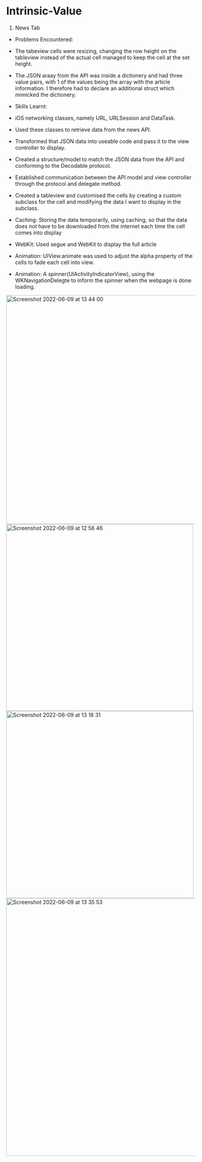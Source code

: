 # Intrinsic-Value
1. News Tab
 - Problems Encountered:
  - The tabeview cells were resizing, changing the row height on the tableview instead of the actual cell managed to keep the cell at the set height.
  - The JSON araay from the API was inside a dictionery and had three value pairs, with 1 of the values being the array with the article information. I         therefore had to declare an additional struct which mimicked the dictionery.

 - Skills Learnt:
  - iOS networking classes, namely URL, URLSession and DataTask.
  - Used these classes to retrieve data from the news API.
  - Transformed that JSON data into useable code and pass it to the view controller to display.
  - Created a structure/model to match the JSON data from the API and conforming to the Decodable protocol.
  - Established communication between the API model and view controller through the protocol and delegate method.
  - Created a tableview and customised the cells by creating a custom subclass for the cell and modifying the data I want to display in the subclass.
  - Caching: Storing the data temporarily, using caching, so that the data does not have to be downloaded from the internet each time the cell comes into       display
  - WebKit: Used segue and WebKit to display the full article
  - Animation: UIView.animate was used to adjust the alpha property of the cells to fade each cell into view.
  - Animation: A spinner(UIActivityIndicatorView), using the WKNavigationDelegte to inform the spinner when the webpage is done loading.
<img width="609" alt="Screenshot 2022-06-09 at 13 44 00" src="https://user-images.githubusercontent.com/91250039/172839014-8381bb6c-d4ef-479b-a963-366e75108f7b.png">
<img width="497" alt="Screenshot 2022-06-09 at 12 56 46" src="https://user-images.githubusercontent.com/91250039/172838988-bdc606d8-6b6c-420a-a909-735dce2d34d5.png">
<img width="498" alt="Screenshot 2022-06-09 at 13 18 31" src="https://user-images.githubusercontent.com/91250039/172838993-dffa02ae-7dcb-43a1-8eae-3b134c488455.png">
<img width="686" alt="Screenshot 2022-06-09 at 13 35 53" src="https://user-images.githubusercontent.com/91250039/172839005-907be97d-d9e3-4d84-bf37-4b3547828944.png">

